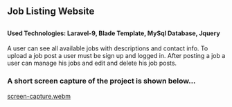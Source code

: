 <h2>Job Listing Website<h2>
    <h4>Used Technologies: Laravel-9, Blade Template, MySql Database, Jquery </h4>
 
A user can see all available jobs with descriptions and contact info.
To upload a job post a user must be sign up and logged in.
After posting a job a user can manage his jobs and edit and delete his job posts.
    
<h3>A short screen capture of the project is shown below...</h3>

[screen-capture.webm](https://user-images.githubusercontent.com/25426681/204605766-f2c7e37c-abca-4c63-84ed-f95ed40a0e85.webm)
